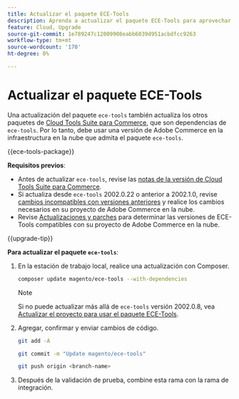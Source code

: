 ```yaml
---
title: Actualizar el paquete ECE-Tools
description: Aprenda a actualizar el paquete ECE-Tools para aprovechar las últimas correcciones y funciones aplicadas a Adobe Commerce en la infraestructura en la nube.
feature: Cloud, Upgrade
source-git-commit: 1e789247c12009908eabb6039d951acbdfcc9263
workflow-type: tm+mt
source-wordcount: '170'
ht-degree: 0%

---
```


# Actualizar el paquete ECE-Tools

Una actualización del paquete `ece-tools` también actualiza los otros paquetes de [Cloud Tools Suite para Commerce](../release-notes/cloud-tools-suite.md), que son dependencias de `ece-tools`. Por lo tanto, debe usar una versión de Adobe Commerce en la infraestructura en la nube que admita el paquete `ece-tools`.

{{ece-tools-package}}

**Requisitos previos**:

- Antes de actualizar `ece-tools`, revise las [notas de la versión de Cloud Tools Suite para Commerce](../release-notes/cloud-tools-suite.md).
- Si actualiza desde `ece-tools` 2002.0.22 o anterior a 2002.1.0, revise [cambios incompatibles con versiones anteriores](../release-notes/backward-incompatible-changes.md) y realice los cambios necesarios en su proyecto de Adobe Commerce en la nube.
- Revise [Actualizaciones y parches](../development/commerce-version.md#upgrade-from-older-versions) para determinar las versiones de ECE-Tools compatibles con su proyecto de Adobe Commerce en la nube.

{{upgrade-tip}}

**Para actualizar el paquete `ece-tools`**:

1. En la estación de trabajo local, realice una actualización con Composer.

   ```bash
   composer update magento/ece-tools --with-dependencies
   ```

   >[!NOTE]
   >
   >Si no puede actualizar más allá de `ece-tools` versión 2002.0.8, vea [Actualizar el proyecto para usar el paquete ECE-Tools](install-package.md).

1. Agregar, confirmar y enviar cambios de código.

   ```bash
   git add -A
   ```

   ```bash
   git commit -m "Update magento/ece-tools"
   ```

   ```bash
   git push origin <branch-name>
   ```

1. Después de la validación de prueba, combine esta rama con la rama de integración.

